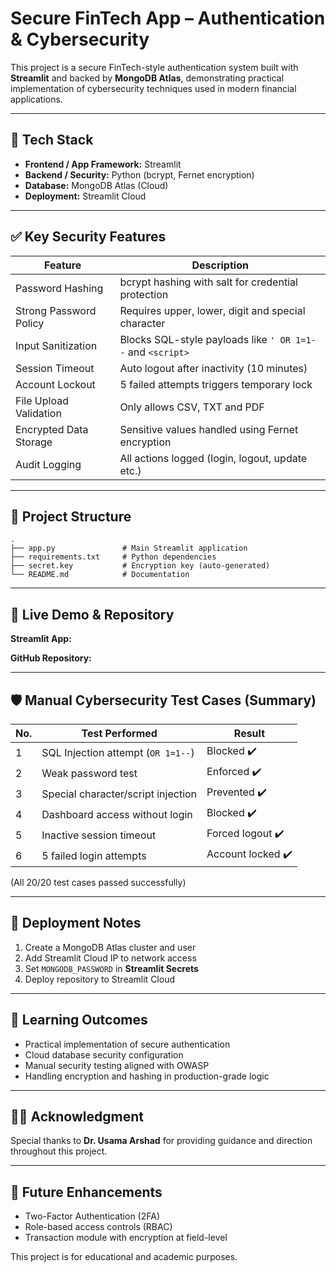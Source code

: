 # Secure FinTech App – Authentication & Cybersecurity

This project is a secure FinTech-style authentication system built with **Streamlit** and backed by **MongoDB Atlas**, demonstrating practical implementation of cybersecurity techniques used in modern financial applications.

---

## 🔧 Tech Stack

* **Frontend / App Framework:** Streamlit
* **Backend / Security:** Python (bcrypt, Fernet encryption)
* **Database:** MongoDB Atlas (Cloud)
* **Deployment:** Streamlit Cloud

---

## ✅ Key Security Features

| Feature                | Description                                                |
| ---------------------- | ---------------------------------------------------------- |
| Password Hashing       | bcrypt hashing with salt for credential protection         |
| Strong Password Policy | Requires upper, lower, digit and special character         |
| Input Sanitization     | Blocks SQL-style payloads like `' OR 1=1--` and `<script>` |
| Session Timeout        | Auto logout after inactivity (10 minutes)                  |
| Account Lockout        | 5 failed attempts triggers temporary lock                  |
| File Upload Validation | Only allows CSV, TXT and PDF                               |
| Encrypted Data Storage | Sensitive values handled using Fernet encryption           |
| Audit Logging          | All actions logged (login, logout, update etc.)            |

---

## 📂 Project Structure

```
.
├── app.py               # Main Streamlit application
├── requirements.txt     # Python dependencies
├── secret.key           # Encryption key (auto-generated)
└── README.md            # Documentation
```

---

## 🔗 Live Demo & Repository

**Streamlit App:** <DEPLOYMENT LINK HERE>

**GitHub Repository:** <REPO LINK HERE>

---

## 🛡 Manual Cybersecurity Test Cases (Summary)

| No. | Test Performed                     | Result            |
| --- | ---------------------------------- | ----------------- |
| 1   | SQL Injection attempt (`OR 1=1--`) | Blocked ✔️        |
| 2   | Weak password test                 | Enforced ✔️       |
| 3   | Special character/script injection | Prevented ✔️      |
| 4   | Dashboard access without login     | Blocked ✔️        |
| 5   | Inactive session timeout           | Forced logout ✔️  |
| 6   | 5 failed login attempts            | Account locked ✔️ |

(All 20/20 test cases passed successfully)

---

## 🚀 Deployment Notes

1. Create a MongoDB Atlas cluster and user
2. Add Streamlit Cloud IP to network access
3. Set `MONGODB_PASSWORD` in **Streamlit Secrets**
4. Deploy repository to Streamlit Cloud

---

## 🧠 Learning Outcomes

* Practical implementation of secure authentication
* Cloud database security configuration
* Manual security testing aligned with OWASP
* Handling encryption and hashing in production-grade logic

---

## 👨‍🏫 Acknowledgment

Special thanks to **Dr. Usama Arshad** for providing guidance and direction throughout this project.

---

## 📌 Future Enhancements

* Two-Factor Authentication (2FA)
* Role-based access controls (RBAC)
* Transaction module with encryption at field-level



This project is for educational and academic purposes.
